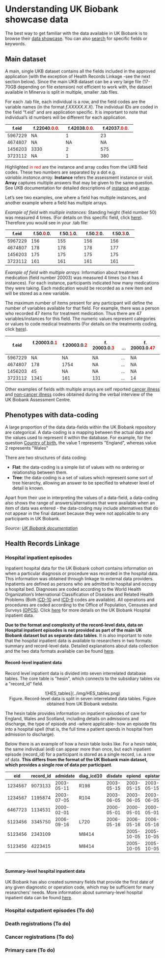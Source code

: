 # Understanding UK Biobank showcase data

The best way to get familiar with the data available in UK Biobank is to browse their [data showcase](https://biobank.ctsu.ox.ac.uk/crystal/browse.cgi). You can also [search](http://biobank.ctsu.ox.ac.uk/crystal/search.cgi) for specific fields or keywords.

## Main dataset

A main, single UKB dataset contains all the fields included in the approved application (with the exception of Health Records Linkage -see the next section below). Since the main UKB dataset can be a very large file (17-70GB depending on file extension) not efficient to work with, the dataset available in Minerva is split in multiple, smaller .tab files.

For each .tab file, each individual is a row, and the field codes are the variable names (in the format *f.XXXXX.X.X*). 
The individual IDs are coded in the field “f.eid” and are application specific. It is important to note that individual’s id numbers will be different for each application.

<center>

| f.eid   | &nbsp; f.22040.<span style="color:red">0.0.</span> &nbsp; | &nbsp; f.42038.<span style="color:red">0.0.</span> &nbsp; | &nbsp; f.42037.<span style="color:red">0.0.</span> &nbsp; |
|---|---|---|---|
| 5967229 | NA | 1   | 23  |
| 4674807 | NA | NA| NA|
| 1456203 | 3330| 2| 575|
| 3723112 | NA| 1| 380|

</center>

Highlighted <span style="color:red">in red</span> are the instance and array codes from the UKB field codes. These two numbers are separated by a dot e.g. *variable.instance.array.*
**Instance** refers the assessment instance or visit. **Array** captures multiple answers that may be given to the same question. See UKB documentation for detailed descriptions of [instance](https://biobank.ctsu.ox.ac.uk/crystal/instance.cgi?id=2) and [array](https://biobank.ctsu.ox.ac.uk/crystal/help.cgi?cd=array).

Let’s see two examples, one where a field has multiple instances, and another example where a field has multiple arrays. 

*Example of field with multiple instances:* Standing height (field number 50) was measured 4 times. (For details on this specific field, click [here](https://biobank.ndph.ox.ac.uk/showcase/field.cgi?id=50)). Therefore you would see in your .tab file:

<center>

| f.eid   | &nbsp; f.50.<span style="color:red">0.</span>0. &nbsp; | &nbsp; f.50.<span style="color:red">1.</span>0. &nbsp; | &nbsp; f.50.<span style="color:red">2.</span>0. &nbsp; | &nbsp; f.50.<span style="color:red">3.</span>0. &nbsp; |
|---|---|---|---|---|
| 5967229 | 156| 155| 156| 156|
| 4674807 | 178| 178| 178| 177|
| 1456203 | 175| 175| 175| 175|
| 3723112 | 161| 161| 161| 161|

</center>


*Example of field with multiple arrays:* Information about treatment medication (field number 20003) was measured 4 times (so it has 4 instances). 
For each instance, participants indicated how many medications they were taking. Each medication would be recorded as a new item and will be stored as a new variable. 

The maximum number of items present for any participant will define the number of variables available for that field. 
For example, there was a person who recorded 47 items for treatment medication. Thus there are 47 variables/instances for this field. The numeric values represent categories or values to code medical treatments (For details on the treatments coding, click [here](https://biobank.ctsu.ox.ac.uk/crystal/coding.cgi?id=4)).

<center>

| f.eid   |&nbsp;f.20003.0.<span style="color:red">1</span> &nbsp; | &nbsp; f.20003.0.<span style="color:red">2</span> &nbsp; | &nbsp; f. 20003.0.<span style="color:red">3</span> &nbsp; | &nbsp; … |&nbsp; f. 20003.0.<span style="color:red">47</span> &nbsp; |
|---------|-------------|-------------|--------------|----|---------------|
| 5967229 | NA          | NA          | NA           | … | NA            |
| 4674807 | 178         | 1754        | NA           | … | NA            |
| 1456203 | 45          | NA          | NA           | … | NA            |
| 3723112 | 1341        | 161         | 131          | … | 14            |

</center>

Other examples of fields with multiple arrays are self reported [cancer illness](https://biobank.ctsu.ox.ac.uk/crystal/field.cgi?id=20001) and [non-cancer illness](https://biobank.ctsu.ox.ac.uk/crystal/field.cgi?id=20002) codes obtained during the verbal interview of the UK Biobank Assessment Centre. 

## Phenotypes with data-coding

A large proportion of the data data-fields within the UK Biobank repository are categorical. A data-coding is a mapping between the actual data and the values used to represent it within the database. For example, for the question [Country of birth](https://biobank.ctsu.ox.ac.uk/crystal/field.cgi?id=1647), the value 1 represents "England", whereas value 2 represents "Wales"

There are two structures of data coding:

- **Flat**: the data-coding is a simple list of values with no ordering or relationship between them.
- **Tree**: the data-coding is a set of values which represent some sort of tree hierarchy, allowing an answer to be specified to whatever level of detail is known.

Apart from their use in interpreting the values of a data-field, a data-coding also shows the range of answers/alternatives that were available when an item of data was entered - the data-coding may include alternatives that do not appear in the final dataset because they were not applicable to any participants in UK Biobank.

*Source: [UK Biobank documentation](https://biobank.ndph.ox.ac.uk/ukb/help.cgi?cd=data_coding)*
## Health Records Linkage

### Hospital inpatient episodes

Inpatient hospital data for the UK Biobank cohort contains information on when a particular diagnosis or procedure was recorded in the hospital data. This information was obtained through linkage to external data providers. 
Inpatients are defined as persons who are admitted to hospital and occupy a hospital bed. Diagnoses are coded according to the World Health Organization’s International Classification of Diseases and Related Health Problems (Both [ICD-10](https://biobank.ctsu.ox.ac.uk/crystal/field.cgi?id=41270) and [ICD-9](https://biobank.ctsu.ox.ac.uk/crystal/field.cgi?id=41271) codes are available). All operations and procedures are coded according to the Office of Population, Censuses and Surveys [(OPCS)](https://biobank.ctsu.ox.ac.uk/crystal/field.cgi?id=41272). Click [here](https://biobank.ndph.ox.ac.uk/ukb/ukb/docs/HospitalEpisodeStatistics.pdf) for more details on the UK Biobank Hospital inpatient data.

**Due to the format and complexity of the record-level data, data on Hospital inpatient episodes is not provided as part of the main UK Biobank dataset but as separate data tables**. 
It is also important to note that the hospital inpatient data is available to researchers in two formats: summary and record-level data. Detailed explanations about data collection and the two data formats available can be found [here](https://biobank.ndph.ox.ac.uk/ukb/label.cgi?id=2000).

#### Record-level inpatient data
Record level inpatient data is divided into seven interrelated database tables. The core table is "hesin", which connects to the subsidiary tables via a "record_id" field.

<center>
![HES_tables](../img/HES_tables.png)
<figcaption> Figure. Record-level data is split in seven interrelated data tables. Figure obtained from UK Biobank website.</figcaption>
</center>

The hesin table provides information on inpatient episodes of care for England, Wales and Scotland, including details on admissions and discharge, the type of episode and -where applicable- how an episode fits into a hospital spell (that is, the full time a patient spends in hospital from admission to discharge).

Below there is an example of how a *hesin* table looks like. For a hesin table, the same individual (eid) can appear more than once, but each inpatient episode (record_id) for a participant is stored as a single record, i.e. a row of data. **This differs from the format of the UK Biobank main dataset, which provides a single row of data per participant**.


|     eid|record_id    |     admidate      |     diag_icd10    |     disdate       |     epiend        |     epistart      |     opdate        |     oper4    |
|----------------|------------------|-------------------|-------------------|-------------------|-------------------|-------------------|-------------------|--------------|
|     1234567    |     9073133      |     2003-05-11    |     R198          |     2003-05-15    |     2003-05-15    |     2003-05-15    |                   |     X948     |
|     1234567    |     1195874      |     2003-07-05    |     R104          |     2003-06-05    |     2003-06-05    |     2003-06-05    |     2003-06-05    |     H151     |
|     6467723    |     1134531      |     2000-02-01    |                   |     2000-05-01    |     2000-05-01    |     2000-05-01    |                   |     X668     |
|     5123456    |     3345750      |     2006-09-16    |     L720          |     2006-05-16    |     2006-05-16    |     2006-05-16    |     2006-05-16    |     S045     |
|     5123456    |     2343109      |                   |     M8414         |                   |     2005-10-05    |     2005-10-05    |     2005-10-05    |     W200     |
|     5123456    |     4223415      |                   |     M8414         |                   |     2005-10-05    |     2005-10-05    |     2005-10-05    |     W231     |

<p>&nbsp;</p>

#### Summary-level hospital inpatient data

UK Biobank has also created summary fields that provide the first date of any given diagnostic or operation code, which may be sufficient for many researchers’ needs. More information about summary-level hospital inpatient data can be found [here](https://biobank.ctsu.ox.ac.uk/crystal/label.cgi?id=2000).

### Hospital outpatient episodes (To do)

### Death registrations (To do)

### Cancer registrations (To do)

### Primary care (To do)
